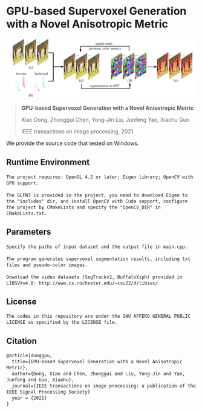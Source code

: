 # GPU-based Supervoxel Generation with a Novel Anisotropic Metric
![](image/flowchart.png)

> **GPU-based Supervoxel Generation with a Novel Anisotropic Metric**
>
> Xiao Dong, 
> Zhonggui Chen, 
> Yong-Jin Liu, 
> Junfeng Yao, 
> Xiaohu Guo
>
> IEEE transactions on image processing, 2021

We provide the source code that tested on Windows.

## Runtime Environment 
```
The project requires: OpenGL 4.2 or later; Eigen library; OpenCV with GPU support.

The GLFW3 is provided in the project, you need to download Eigen to the "includes" dir, and install OpenCV with Cuda support, configure the project by CMakeLists and specify the "OpenCV_DIR" in CMakeLists.txt.
```
## Parameters 
```
Specify the paths of input dataset and the output file in main.cpp.

The program generates supervoxel segmentation results, including txt files and pseudo-color images.

Download the video datasets (SegTrackv2, BuffaloXiph) provided in LIBSVXv4.0: http://www.cs.rochester.edu/~cxu22/d/libsvx/
```
## License
```
The codes in this repository are under the GNU AFFERO GENERAL PUBLIC LICENSE as specified by the LICENSE file.
```
## Citation
```
@article{donggpu,
  title={GPU-based Supervoxel Generation with a Novel Anisotropic Metric},
  author={Dong, Xiao and Chen, Zhonggui and Liu, Yong-Jin and Yao, Junfeng and Guo, Xiaohu},
  journal={IEEE transactions on image processing: a publication of the IEEE Signal Processing Society}
  year = {2021}
}
```

